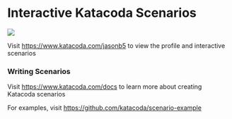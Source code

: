 # Interactive Katacoda Scenarios

[![](http://shields.katacoda.com/katacoda/jasonb5/count.svg)](https://www.katacoda.com/jasonb5 "Get your profile on Katacoda.com")

Visit https://www.katacoda.com/jasonb5 to view the profile and interactive scenarios

### Writing Scenarios
Visit https://www.katacoda.com/docs to learn more about creating Katacoda scenarios

For examples, visit https://github.com/katacoda/scenario-example
